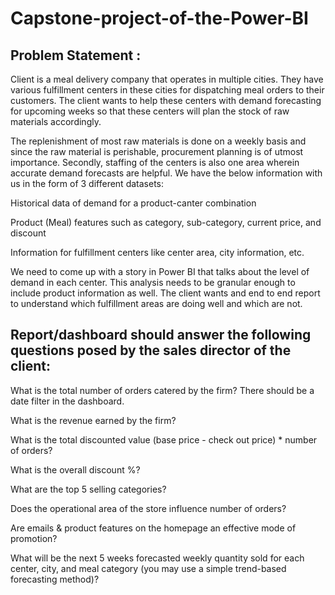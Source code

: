 # Capstone-project-of-the-Power-BI
## Problem Statement :

Client is a meal delivery company that operates in multiple cities. They have various fulfillment centers in these cities for dispatching meal orders to their customers. The client wants to help these centers with demand forecasting for upcoming weeks so that these centers will plan the stock of raw materials accordingly.

The replenishment of most raw materials is done on a weekly basis and since the raw material is perishable, procurement planning is of utmost importance. Secondly, staffing of the centers is also one area wherein accurate demand forecasts are helpful. We have the below information with us in the form of 3 different datasets:

Historical data of demand for a product-canter combination

Product (Meal) features such as category, sub-category, current price, and discount

Information for fulfillment centers like center area, city information, etc.

We need to come up with a story in Power BI that talks about the level of demand in each center. This analysis needs to be granular enough to include product information as well. The client wants and end to end report to understand which fulfillment areas are doing well and which are not.

## Report/dashboard should answer the following questions posed by the sales director of the client:

What is the total number of orders catered by the firm? There should be a date filter in the dashboard.

What is the revenue earned by the firm?

What is the total discounted value (base price - check out price) * number of orders?

What is the overall discount %?

What are the top 5 selling categories?

Does the operational area of the store influence number of orders?

Are emails & product features on the homepage an effective mode of promotion?

What will be the next 5 weeks forecasted weekly quantity sold for each center, city, and meal category (you may use a simple trend-based forecasting method)?
